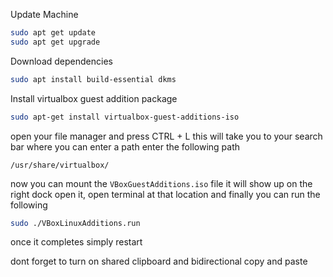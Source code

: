 


Update Machine
```bash
sudo apt get update
sudo apt get upgrade
```

Download dependencies
```bash
sudo apt install build-essential dkms
```

Install virtualbox guest addition package
```bash
sudo apt-get install virtualbox-guest-additions-iso
```



open your file manager and press CTRL + L
this will take you to your search bar where you can enter a path
enter the following path

`/usr/share/virtualbox/`

now you can mount the `VBoxGuestAdditions.iso` file
it will show up on the right dock
open it, open terminal at that location and finally you can run the following

```bash
sudo ./VBoxLinuxAdditions.run
```


once it completes simply restart

dont forget to turn on shared clipboard and bidirectional copy and paste